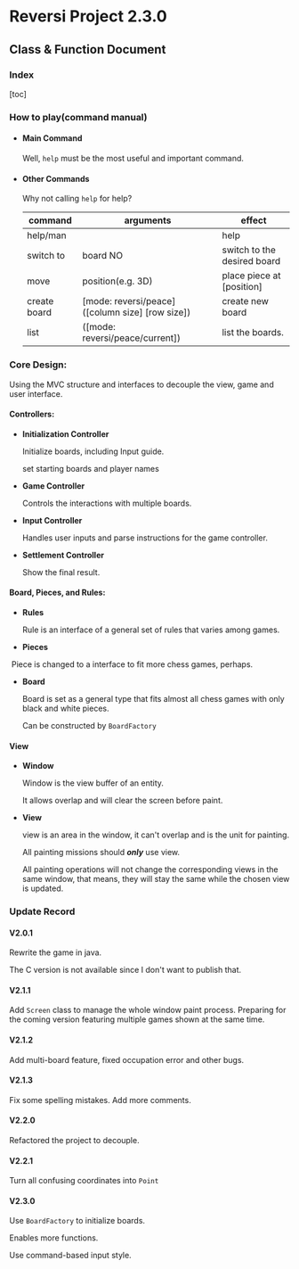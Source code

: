 # Reversi Project 2.3.0

## Class & Function Document

### Index

[toc]

### How to play(command manual)

* #### Main Command

  Well, `help` must be the most useful and important command.

* #### Other Commands

  Why not calling `help` for help?

  | command      | arguments                                        | effect                      |
  | ------------ | ------------------------------------------------ | --------------------------- |
  | help/man     |                                                  | help                        |
  | switch to    | board NO                                         | switch to the desired board |
  | move         | position(e.g. 3D)                                | place piece at [position]   |
  | create board | [mode: reversi/peace] ([column size] [row size]) | create new board            |
  | list         | ([mode: reversi/peace/current])                  | list the boards.            |

### Core Design:

Using the MVC structure and interfaces to decouple the view, game and user interface.

#### Controllers:

* **Initialization Controller**

  Initialize boards, including Input guide.

  set starting boards and player names

* **Game Controller**

  Controls the interactions with multiple boards.

* **Input Controller**

  Handles user inputs and parse instructions for the game controller.

* **Settlement Controller**

  Show the final result.

#### Board, Pieces, and Rules:

* **Rules**

  Rule is an interface of a general set of rules that varies among games.

* **Pieces**

​	Piece is changed to a interface to fit more chess games, perhaps.

* **Board**

  Board is set as a general type that fits almost all chess games with only black and white pieces.
  
  Can be constructed by `BoardFactory`

#### View

* **Window**

  Window is the view buffer of an entity.

  It allows overlap and will clear the screen before paint.

* **View**

  view is an area in the window, it can't overlap and is the unit for painting.

  All painting missions should ***only*** use view.

  All painting operations will not change the corresponding views in the same window, that means, they will stay the same while the chosen view is updated.

### Update Record

#### V2.0.1

Rewrite the game in java.

The C version is not available since I don't want to publish that.

#### V2.1.1

Add `Screen` class to manage the whole window paint process. Preparing  for the coming version featuring multiple games shown  at the same time.

#### V2.1.2

Add multi-board feature, fixed occupation error and other bugs.

#### V2.1.3

Fix some spelling mistakes. Add more comments.

#### V2.2.0

Refactored the project to decouple.

#### V2.2.1

Turn all confusing coordinates into `Point`

#### V2.3.0

Use `BoardFactory` to initialize boards.

Enables more functions.

Use command-based input style.
